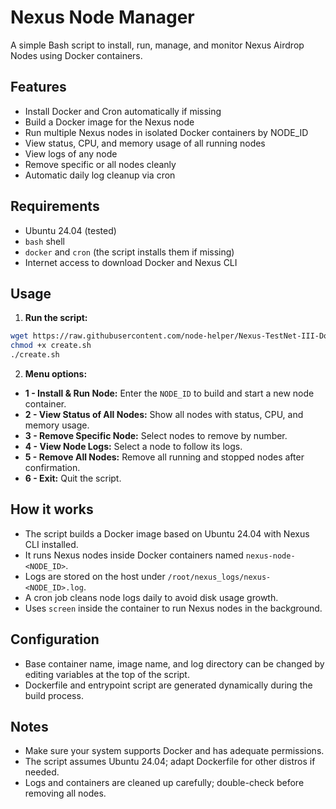 # Nexus Node Manager

A simple Bash script to install, run, manage, and monitor Nexus Airdrop Nodes using Docker containers.

## Features

* Install Docker and Cron automatically if missing
* Build a Docker image for the Nexus node
* Run multiple Nexus nodes in isolated Docker containers by NODE\_ID
* View status, CPU, and memory usage of all running nodes
* View logs of any node
* Remove specific or all nodes cleanly
* Automatic daily log cleanup via cron

## Requirements

* Ubuntu 24.04 (tested)
* `bash` shell
* `docker` and `cron` (the script installs them if missing)
* Internet access to download Docker and Nexus CLI

## Usage

1. **Run the script:**

```bash
wget https://raw.githubusercontent.com/node-helper/Nexus-TestNet-III-Docker/refs/heads/main/create.sh
chmod +x create.sh
./create.sh
```

2. **Menu options:**

* **1 - Install & Run Node:** Enter the `NODE_ID` to build and start a new node container.
* **2 - View Status of All Nodes:** Show all nodes with status, CPU, and memory usage.
* **3 - Remove Specific Node:** Select nodes to remove by number.
* **4 - View Node Logs:** Select a node to follow its logs.
* **5 - Remove All Nodes:** Remove all running and stopped nodes after confirmation.
* **6 - Exit:** Quit the script.

## How it works

* The script builds a Docker image based on Ubuntu 24.04 with Nexus CLI installed.
* It runs Nexus nodes inside Docker containers named `nexus-node-<NODE_ID>`.
* Logs are stored on the host under `/root/nexus_logs/nexus-<NODE_ID>.log`.
* A cron job cleans node logs daily to avoid disk usage growth.
* Uses `screen` inside the container to run Nexus nodes in the background.

## Configuration

* Base container name, image name, and log directory can be changed by editing variables at the top of the script.
* Dockerfile and entrypoint script are generated dynamically during the build process.

## Notes

* Make sure your system supports Docker and has adequate permissions.
* The script assumes Ubuntu 24.04; adapt Dockerfile for other distros if needed.
* Logs and containers are cleaned up carefully; double-check before removing all nodes.
